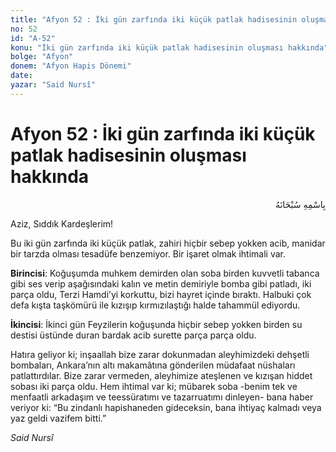 ```yaml
---
title: "Afyon 52 : İki gün zarfında iki küçük patlak hadisesinin oluşması hakkında"
no: 52
id: "A-52"
konu: "İki gün zarfında iki küçük patlak hadisesinin oluşması hakkında"
bolge: "Afyon"
donem: "Afyon Hapis Dönemi"
date: 
yazar: "Said Nursî"
---
```


# Afyon 52 : İki gün zarfında iki küçük patlak hadisesinin oluşması hakkında

<p class="arabic" dir="rtl" title="Meal: “Her türlü noksan sıfatlardan yüce olan Allah’ın adıyla.”">بِاسْمِهِ سُبْحَانَهُ</p>

Aziz, Sıddık Kardeşlerim!

Bu iki gün zarfında iki küçük patlak, zahiri hiçbir sebep yokken acib, manidar bir tarzda olması tesadüfe benzemiyor. Bir işaret olmak ihtimali var.

**Birincisi**: Koğuşumda muhkem demirden olan soba birden kuvvetli tabanca gibi ses verip aşağısındaki kalın ve metin demiriyle bomba gibi patladı, iki parça oldu, Terzi Hamdi’yi korkuttu, bizi hayret içinde bıraktı. Halbuki çok defa kışta taşkömürü ile kızışıp kırmızılaştığı halde tahammül ediyordu.

**İkincisi**: İkinci gün Feyzilerin koğuşunda hiçbir sebep yokken birden su destisi üstünde duran bardak acib surette parça parça oldu.

Hatıra geliyor ki; inşaallah bize zarar dokunmadan aleyhimizdeki dehşetli bombaları, Ankara’nın altı makamâtına gönderilen müdafaat nüshaları patlattırdılar. Bize zarar vermeden, aleyhimize ateşlenen ve kızışan hiddet sobası iki parça oldu. Hem ihtimal var ki; mübarek soba -benim tek ve menfaatli arkadaşım ve teessüratımı ve tazarruatımı dinleyen- bana haber veriyor ki: “Bu zindanlı hapishaneden gideceksin, bana ihtiyaç kalmadı veya yaz geldi vazifem bitti.”

*Said Nursî*
